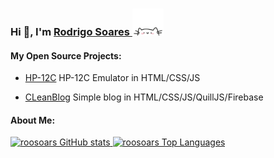 <div align="left"); background-size: cover; background-position: center; padding: 20px;">
    <h3>Hi 👋, I'm <a href="https://linkedin.com/in/roosoars">Rodrigo Soares </a><img src="cat.webp" width="50"/></h3> 
    <p align="center">
        <a href="https://linkedin.com/in/roosoars"></a>
    </p>
    <h4 align="left">My Open Source Projects:</h4>
</div>

- <p><a href="https://github.com/roosoars/HP-12C"> HP-12C</a> HP-12C Emulator in HTML/CSS/JS</p>
- <p><a href="https://github.com/roosoars/Clean-Blog"> CLeanBlog</a> Simple blog in HTML/CSS/JS/QuillJS/Firebase</p>

<h4 align="left">About Me:</h4
                              
<div>
  <a href="https://github.com/roosoars">
    <picture>
      <source
        media="(prefers-color-scheme: dark)"
        srcset="https://github-readme-stats-roosoars-projects.vercel.app/api?username=roosoars&show_icons=true&theme=dark&include_all_commits=true&count_private=true"
      />
      <source
        media="(prefers-color-scheme: light)"
        srcset="https://github-readme-stats-roosoars-projects.vercel.app/api?username=roosoars&show_icons=true&theme=default&include_all_commits=true&count_private=true"
      />
      <img
        loading="lazy"
        height="180em"
        src="https://github-readme-stats-roosoars-projects.vercel.app/api?username=roosoars&show_icons=true&theme=default&include_all_commits=true&count_private=true"
        alt="roosoars GitHub stats"
      />
    </picture>
    <picture>
      <source
        media="(prefers-color-scheme: dark)"
        srcset="https://github-readme-stats-roosoars-projects.vercel.app/api/top-langs/?username=roosoars&layout=compact&langs_count=7&theme=dark&include_all_commits=true&count_private=true"
      />
      <source
        media="(prefers-color-scheme: light)"
        srcset="https://github-readme-stats-roosoars-projects.vercel.app/api/top-langs/?username=roosoars&layout=compact&langs_count=7&theme=default&include_all_commits=true&count_private=true"
      />
      <img
        loading="lazy"
        height="180em"
        src="https://github-readme-stats-roosoars-projects.vercel.app/api/top-langs/?username=roosoars&layout=compact&langs_count=7&theme=default&include_all_commits=true&count_private=true"
        alt="roosoars Top Languages"
      />
    </picture>
  </a>
</div>

